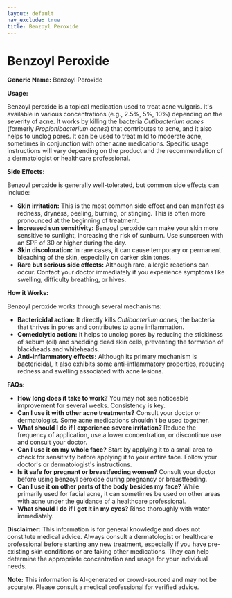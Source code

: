 ```yaml
---
layout: default
nav_exclude: true
title: Benzoyl Peroxide
---
```


# Benzoyl Peroxide

**Generic Name:** Benzoyl Peroxide

**Usage:**

Benzoyl peroxide is a topical medication used to treat acne vulgaris.  It's available in various concentrations (e.g., 2.5%, 5%, 10%) depending on the severity of acne. It works by killing the bacteria *Cutibacterium acnes* (formerly *Propionibacterium acnes*) that contributes to acne, and it also helps to unclog pores. It can be used to treat mild to moderate acne, sometimes in conjunction with other acne medications.  Specific usage instructions will vary depending on the product and the recommendation of a dermatologist or healthcare professional.


**Side Effects:**

Benzoyl peroxide is generally well-tolerated, but common side effects can include:

* **Skin irritation:** This is the most common side effect and can manifest as redness, dryness, peeling, burning, or stinging.  This is often more pronounced at the beginning of treatment.
* **Increased sun sensitivity:** Benzoyl peroxide can make your skin more sensitive to sunlight, increasing the risk of sunburn.  Use sunscreen with an SPF of 30 or higher during the day.
* **Skin discoloration:** In rare cases, it can cause temporary or permanent bleaching of the skin, especially on darker skin tones.
* **Rare but serious side effects:** Although rare, allergic reactions can occur.  Contact your doctor immediately if you experience symptoms like swelling, difficulty breathing, or hives.


**How it Works:**

Benzoyl peroxide works through several mechanisms:

* **Bactericidal action:** It directly kills *Cutibacterium acnes*, the bacteria that thrives in pores and contributes to acne inflammation.
* **Comedolytic action:** It helps to unclog pores by reducing the stickiness of sebum (oil) and shedding dead skin cells, preventing the formation of blackheads and whiteheads.
* **Anti-inflammatory effects:** Although its primary mechanism is bactericidal, it also exhibits some anti-inflammatory properties, reducing redness and swelling associated with acne lesions.


**FAQs:**

* **How long does it take to work?**  You may not see noticeable improvement for several weeks.  Consistency is key.
* **Can I use it with other acne treatments?**  Consult your doctor or dermatologist.  Some acne medications shouldn't be used together.
* **What should I do if I experience severe irritation?** Reduce the frequency of application, use a lower concentration, or discontinue use and consult your doctor.
* **Can I use it on my whole face?**  Start by applying it to a small area to check for sensitivity before applying it to your entire face.  Follow your doctor's or dermatologist's instructions.
* **Is it safe for pregnant or breastfeeding women?** Consult your doctor before using benzoyl peroxide during pregnancy or breastfeeding.
* **Can I use it on other parts of the body besides my face?** While primarily used for facial acne, it can sometimes be used on other areas with acne under the guidance of a healthcare professional.
* **What should I do if I get it in my eyes?** Rinse thoroughly with water immediately.


**Disclaimer:** This information is for general knowledge and does not constitute medical advice.  Always consult a dermatologist or healthcare professional before starting any new treatment, especially if you have pre-existing skin conditions or are taking other medications. They can help determine the appropriate concentration and usage for your individual needs.


**Note:** This information is AI-generated or crowd-sourced and may not be accurate. Please consult a medical professional for verified advice.
